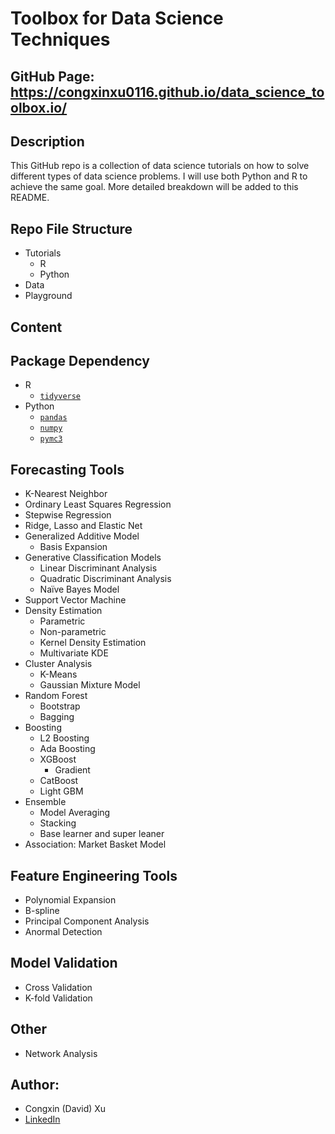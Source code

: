 # Toolbox for Data Science Techniques

## GitHub Page: https://congxinxu0116.github.io/data_science_toolbox.io/

## Description
This GitHub repo is a collection of data science tutorials on how to solve different types of data science problems. I will use both Python and R to achieve the same goal. More detailed breakdown will be added to this README.  

## Repo File Structure
- Tutorials 
  - R
  - Python
- Data
- Playground

## Content

## Package Dependency
- R
  - [`tidyverse`](https://www.tidyverse.org/)
- Python 
  - [`pandas`](https://pandas.pydata.org/)
  - [`numpy`](https://numpy.org/)
  - [`pymc3`](https://docs.pymc.io/)

## Forecasting Tools 

- K-Nearest Neighbor
- Ordinary Least Squares Regression 
- Stepwise Regression 
- Ridge, Lasso and Elastic Net
- Generalized Additive Model 
  - Basis Expansion 
- Generative Classification Models 
  - Linear Discriminant Analysis  
  - Quadratic Discriminant Analysis 
  - Naïve Bayes Model 
- Support Vector Machine 
- Density Estimation 
  - Parametric
  - Non-parametric 
  - Kernel Density Estimation 
  - Multivariate KDE 
- Cluster Analysis 
  - K-Means 
  - Gaussian Mixture Model  
- Random Forest 
  - Bootstrap 
  - Bagging
- Boosting 
  - L2 Boosting 
  - Ada Boosting 
  - XGBoost 
    - Gradient 
  - CatBoost
  - Light GBM 
- Ensemble
  - Model Averaging 
  - Stacking 
  - Base learner and super leaner 
- Association:	Market Basket Model 

## Feature Engineering Tools 

- Polynomial Expansion 
- B-spline 
- Principal Component Analysis 
- Anormal Detection 

 ## Model Validation 

- Cross Validation 
- K-fold Validation 

## Other 
- Network Analysis 

## Author:
- Congxin (David) Xu
- [LinkedIn](https://www.linkedin.com/in/congxin-xu/)

